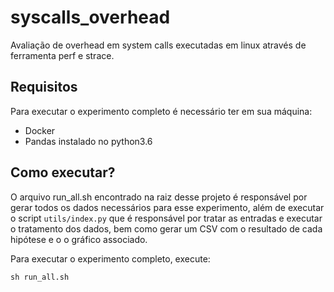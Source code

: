 # syscalls_overhead

Avaliação de overhead em system calls executadas em linux através de ferramenta
perf e strace.

## Requisitos

Para executar o experimento completo é necessário ter em sua máquina:

- Docker
- Pandas instalado no python3.6

## Como executar? 

O arquivo run_all.sh encontrado na raiz desse projeto é responsável por gerar todos
os dados necessários para esse experimento, além de executar o script ```utils/index.py```
que é responsável por tratar as entradas e executar o tratamento dos dados, bem 
como gerar um CSV com o resultado de cada hipótese e o o gráfico associado.

Para executar o experimento completo, execute:

```sh run_all.sh```
